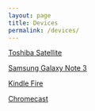 ```yaml
---
layout: page
title: Devices
permalink: /devices/
---
```

<a target="_blank" href="http://www.amazon.com/s/ref=as_li_ss_tl?_encoding=UTF8&camp=1789&creative=390957&field-keywords=Toshiba%20Satellite&linkCode=ur2&tag=kriskrausecom&url=search-alias%3Daps&linkId=ISIPNLXDORMM6NGP" target="_blank">Toshiba Satellite</a><img src="https://ir-na.amazon-adsystem.com/e/ir?t=kriskrausecom&l=ur2&o=1" width="1" height="1" border="0" alt="" style="border:none !important; margin:0px !important;" />

<a rel="nofollow" href="http://www.amazon.com/gp/product/B00F2SKPIM/ref=as_li_tl?ie=UTF8&camp=1789&creative=390957&creativeASIN=B00F2SKPIM&linkCode=as2&tag=kriskrausecom&linkId=5TOHK535JR3KTV2D" target="_blank">Samsung Galaxy Note 3</a><img src="http://ir-na.amazon-adsystem.com/e/ir?t=kriskrausecom&l=as2&o=1&a=B00F2SKPIM" width="1" height="1" border="0" alt="" style="border:none !important; margin:0px !important;" />

<a rel="nofollow" href="http://www.amazon.com/gp/product/B00TSUGXKE/ref=as_li_tl?ie=UTF8&camp=1789&creative=390957&creativeASIN=B00TSUGXKE&linkCode=as2&tag=kriskrausecom&linkId=Q6TYILD2O2TO2MQ7" target="_blank">Kindle Fire</a><img src="http://ir-na.amazon-adsystem.com/e/ir?t=kriskrausecom&l=as2&o=1&a=B00TSUGXKE" width="1" height="1" border="0" alt="" style="border:none !important; margin:0px !important;" />

<a href="https://www.google.com/intl/en_us/chromecast/tv/" target="_blank">Chromecast</a>
